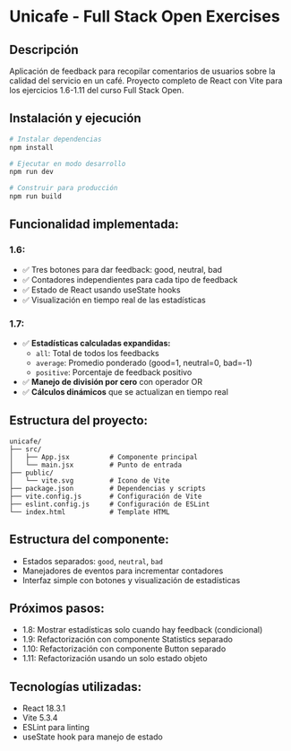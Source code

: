 # Unicafe - Full Stack Open Exercises

## Descripción
Aplicación de feedback para recopilar comentarios de usuarios sobre la calidad del servicio en un café.
Proyecto completo de React con Vite para los ejercicios 1.6-1.11 del curso Full Stack Open.

## Instalación y ejecución

```bash
# Instalar dependencias
npm install

# Ejecutar en modo desarrollo
npm run dev

# Construir para producción
npm run build
```

## Funcionalidad implementada:

### 1.6:
- ✅ Tres botones para dar feedback: good, neutral, bad
- ✅ Contadores independientes para cada tipo de feedback
- ✅ Estado de React usando useState hooks
- ✅ Visualización en tiempo real de las estadísticas

### 1.7:
- ✅ **Estadísticas calculadas expandidas:**
  - `all`: Total de todos los feedbacks
  - `average`: Promedio ponderado (good=1, neutral=0, bad=-1)
  - `positive`: Porcentaje de feedback positivo
- ✅ **Manejo de división por cero** con operador OR
- ✅ **Cálculos dinámicos** que se actualizan en tiempo real

## Estructura del proyecto:
```
unicafe/
├── src/
│   ├── App.jsx          # Componente principal
│   └── main.jsx         # Punto de entrada
├── public/
│   └── vite.svg         # Icono de Vite
├── package.json         # Dependencias y scripts
├── vite.config.js       # Configuración de Vite
├── eslint.config.js     # Configuración de ESLint
└── index.html           # Template HTML
```

## Estructura del componente:
- Estados separados: `good`, `neutral`, `bad`
- Manejadores de eventos para incrementar contadores
- Interfaz simple con botones y visualización de estadísticas

## Próximos pasos:
- 1.8: Mostrar estadísticas solo cuando hay feedback (condicional)
- 1.9: Refactorización con componente Statistics separado
- 1.10: Refactorización con componente Button separado
- 1.11: Refactorización usando un solo estado objeto

## Tecnologías utilizadas:
- React 18.3.1
- Vite 5.3.4
- ESLint para linting
- useState hook para manejo de estado